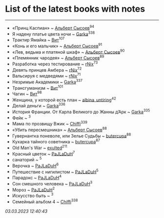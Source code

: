 # List of the latest books with notes
---

* «Принц Каспиан» ~ [Альберт Сысоев](users/474/47446642-vkontakte)<sup>94</sup>
* Я надену платье цвета ночи ~ [Garka](users/115/115753719718250012620-google)<sup>338</sup>
* Трактир Ямайка ~ [Вит](users/300/300273923-vkontakte)<sup>107</sup>
* «Конь и его мальчик» ~ [Альберт Сысоев](users/474/47446642-vkontakte)<sup>91</sup>
* «Лев, ведьма и платяной шкаф» ~ [Альберт Сысоев](users/474/47446642-vkontakte)<sup>90</sup>
* «Племянник чародея» ~ [Альберт Сысоев](users/474/47446642-vkontakte)<sup>89</sup>
* Разработка через тестирование ~ [rNix](users/227/22742452-yandex)<sup>73</sup>
* Девять принцев Амбера ~ [rNix](users/227/22742452-yandex)<sup>72</sup>
* Вальсируя с медведями ~ [rNix](users/227/22742452-yandex)<sup>71</sup>
* Незримые Академики ~ [Garka](users/115/115753719718250012620-google)<sup>337</sup>
* Трансгуманизм ~ [Вит](users/300/300273923-vkontakte)<sup>101</sup>
* Чагин ~ [Вит](users/300/300273923-vkontakte)<sup>98</sup>
* Женщина, у которой есть план ~ [albina_untiring](users/257/2579695-vkontakte)<sup>42</sup>
* Делай деньги ~ [Garka](users/115/115753719718250012620-google)<sup>336</sup>
* История Франции. От Карла Великого до Жанны д’Арк ~ [Garka](users/115/115753719718250012620-google)<sup>335</sup>
* Фейк ~ [](users/116/116049106351328726122-google)<sup>3</sup>
* Мама по прозвищу Вжик ~ [Chiffi](users/105/105831994080785626680-google)<sup>339</sup>
* «Убить пересмешника» ~ [Альберт Сысоев](users/474/47446642-vkontakte)<sup>88</sup>
* Гувернантка поневоле, или Зелье Судьбы ~ [butercupa](users/193/193697993-vkontakte)<sup>88</sup>
* Кухарка тайного советника ~ [butercupa](users/193/193697993-vkontakte)<sup>87</sup>
* Old Man's War ~ [exulted](users/100/100599204551896265722-google)<sup>211</sup>
* Красный цветок ~ [PaJLaDuH](users/336/336022778-yandex)<sup>7</sup>
* санаторий ~ [](users/101/101368518035734751027-google)<sup>5</sup>
* Верочка ~ [PaJLaDuH](users/336/336022778-yandex)<sup>6</sup>
* Путешествие с нигилистом ~ [PaJLaDuH](users/336/336022778-yandex)<sup>5</sup>
* Парадокс ~ [PaJLaDuH](users/336/336022778-yandex)<sup>4</sup>
* Сон смешного человека ~ [PaJLaDuH](users/336/336022778-yandex)<sup>3</sup>
* Мороз ~ [PaJLaDuH](users/336/336022778-yandex)<sup>2</sup>
* Искусство быть ~ [](users/106/106915386474260202605-google)<sup>3</sup>
* Семейный альбом 4 ~ [Chiffi](users/105/105831994080785626680-google)<sup>338</sup>


_03.03.2023 12:40:43_

